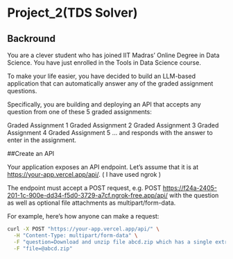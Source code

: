# Project_2(TDS Solver)
## Backround
You are a clever student who has joined IIT Madras’ Online Degree in Data Science. You have just enrolled in the Tools in Data Science course.

To make your life easier, you have decided to build an LLM-based application that can automatically answer any of the graded assignment questions.

Specifically, you are building and deploying an API that accepts any question from one of these 5 graded assignments:

Graded Assignment 1
Graded Assignment 2
Graded Assignment 3
Graded Assignment 4
Graded Assignment 5
… and responds with the answer to enter in the assignment.

##Create an API

Your application exposes an API endpoint. Let’s assume that it is at https://your-app.vercel.app/api/. ( I have used ngrok )

The endpoint must accept a POST request, e.g. POST https://f24a-2405-201-1c-900e-dd34-f5d0-3729-a7cf.ngrok-free.app/api/ with the question as well as optional file attachments as multipart/form-data.

For example, here’s how anyone can make a request:

```bash
curl -X POST "https://your-app.vercel.app/api/" \
  -H "Content-Type: multipart/form-data" \
  -F "question=Download and unzip file abcd.zip which has a single extract.csv file inside. What is the value in the "answer" column of the CSV file?" \
  -F "file=@abcd.zip"

